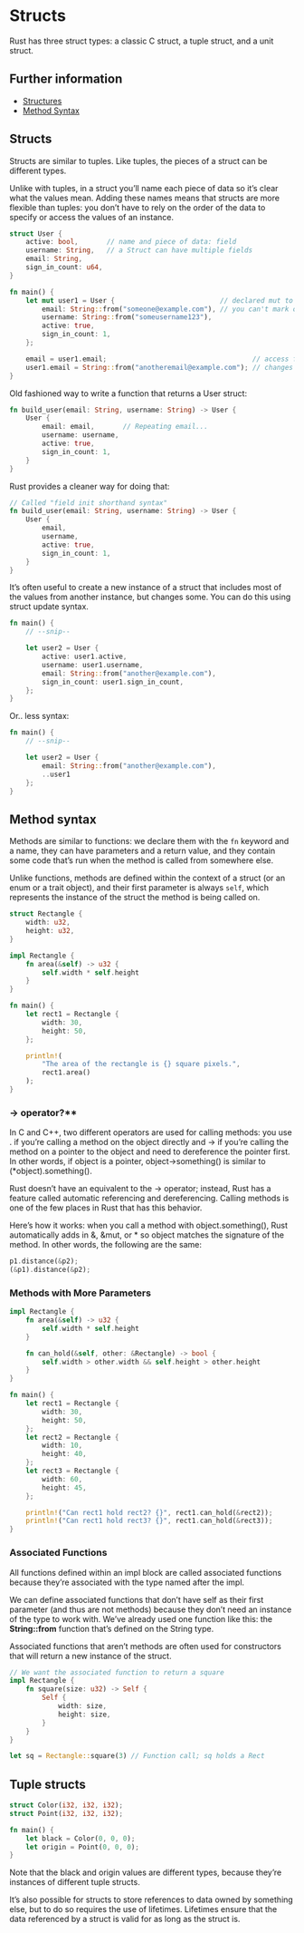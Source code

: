 # Structs

Rust has three struct types: a classic C struct, a tuple struct, and a unit struct.

## Further information

- [Structures](https://doc.rust-lang.org/book/ch05-01-defining-structs.html)
- [Method Syntax](https://doc.rust-lang.org/book/ch05-03-method-syntax.html)

## Structs

Structs are similar to tuples. Like tuples, the pieces of a struct can be different types.

Unlike with tuples, in a struct you’ll name each piece of data so it’s clear what the values mean. Adding these names means that structs are more flexible than tuples: you don’t have to rely on the order of the data to specify or access the values of an instance.

```rust
struct User {
    active: bool,       // name and piece of data: field
    username: String,   // a Struct can have multiple fields
    email: String,
    sign_in_count: u64,
}

fn main() {
    let mut user1 = User {                          // declared mut to change it later, otherwise const
        email: String::from("someone@example.com"), // you can't mark only some fields as mut!
        username: String::from("someusername123"),
        active: true,
        sign_in_count: 1,
    };

    email = user1.email;                                    // access field
    user1.email = String::from("anotheremail@example.com"); // changes the field
}
```

Old fashioned way to write a function that returns a User struct:

``` rust
fn build_user(email: String, username: String) -> User {
    User {
        email: email,       // Repeating email...
        username: username,
        active: true,
        sign_in_count: 1,
    }
}
```

Rust provides a cleaner way for doing that:

```rust
// Called "field init shorthand syntax"
fn build_user(email: String, username: String) -> User {
    User {
        email,
        username,
        active: true,
        sign_in_count: 1,
    }
}
```

It’s often useful to create a new instance of a struct that includes most of the values from another instance, but changes some. You can do this using struct update syntax.

```rust
fn main() {
    // --snip--

    let user2 = User {
        active: user1.active,
        username: user1.username,
        email: String::from("another@example.com"),
        sign_in_count: user1.sign_in_count,
    };
}
```

Or.. less syntax:

```rust
fn main() {
    // --snip--

    let user2 = User {
        email: String::from("another@example.com"),
        ..user1
    };
}
```

## Method syntax

Methods are similar to functions: we declare them with the `fn` keyword and a name, they can have parameters and a return value, and they contain some code that’s run when the method is called from somewhere else.

Unlike functions, methods are defined within the context of a struct (or an enum or a trait object), and their first parameter is always `self`, which represents the instance of the struct the method is being called on.

```rust
struct Rectangle {
    width: u32,
    height: u32,
}

impl Rectangle {
    fn area(&self) -> u32 {
        self.width * self.height
    }
}

fn main() {
    let rect1 = Rectangle {
        width: 30,
        height: 50,
    };

    println!(
        "The area of the rectangle is {} square pixels.",
        rect1.area()
    );
}
```

### -> operator?**

In C and C++, two different operators are used for calling methods: you use . if you’re calling a method on the object directly and -> if you’re calling the method on a pointer to the object and need to dereference the pointer first. In other words, if object is a pointer, object->something() is similar to (*object).something().

Rust doesn’t have an equivalent to the -> operator; instead, Rust has a feature called automatic referencing and dereferencing. Calling methods is one of the few places in Rust that has this behavior.

Here’s how it works: when you call a method with object.something(), Rust automatically adds in &, &mut, or * so object matches the signature of the method. In other words, the following are the same:

```rust
p1.distance(&p2);
(&p1).distance(&p2);
```

### Methods with More Parameters

```rust
impl Rectangle {
    fn area(&self) -> u32 {
        self.width * self.height
    }

    fn can_hold(&self, other: &Rectangle) -> bool {
        self.width > other.width && self.height > other.height
    }
}

fn main() {
    let rect1 = Rectangle {
        width: 30,
        height: 50,
    };
    let rect2 = Rectangle {
        width: 10,
        height: 40,
    };
    let rect3 = Rectangle {
        width: 60,
        height: 45,
    };

    println!("Can rect1 hold rect2? {}", rect1.can_hold(&rect2));
    println!("Can rect1 hold rect3? {}", rect1.can_hold(&rect3));
}
```

### Associated Functions

All functions defined within an impl block are called associated functions because they’re associated with the type named after the impl.

We can define associated functions that don’t have self as their first parameter (and thus are not methods) because they don’t need an instance of the type to work with. We’ve already used one function like this: the **String::from** function that’s defined on the String type.

Associated functions that aren’t methods are often used for constructors that will return a new instance of the struct.

```rust
// We want the associated function to return a square
impl Rectangle {
    fn square(size: u32) -> Self {
        Self {
            width: size,
            height: size,
        }
    }
}

let sq = Rectangle::square(3) // Function call; sq holds a Rect
```

## Tuple structs

```rust
struct Color(i32, i32, i32);
struct Point(i32, i32, i32);

fn main() {
    let black = Color(0, 0, 0);
    let origin = Point(0, 0, 0);
}
```

Note that the black and origin values are different types, because they’re instances of different tuple structs.

It’s also possible for structs to store references to data owned by something else, but to do so requires the use of lifetimes. Lifetimes ensure that the data referenced by a struct is valid for as long as the struct is.
